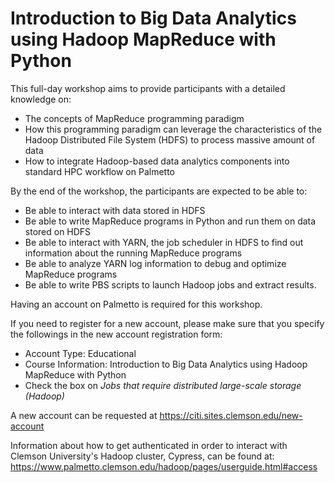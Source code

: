 # Introduction to Big Data Analytics using Hadoop MapReduce with Python

This full-day workshop aims to provide participants with a detailed knowledge on:

- The concepts of MapReduce programming paradigm
- How this programming paradigm can leverage the characteristics of
the Hadoop Distributed File System (HDFS) to process massive amount of data
- How to integrate Hadoop-based data analytics components into standard HPC workflow on Palmetto


By the end of the workshop, the participants are expected to be able to:

- Be able to interact with data stored in HDFS
- Be able to write MapReduce programs in Python and run them on data stored on HDFS
- Be able to interact with YARN, the job scheduler in HDFS to find out information
about the running MapReduce programs
- Be able to analyze YARN log information to debug and optimize MapReduce programs
- Be able to write PBS scripts to launch Hadoop jobs and extract results. 

Having an account on Palmetto is required for this workshop. 

If you need to register for a new account, please make sure that you specify the followings
in the new account registration form:
- Account Type: Educational
- Course Information: Introduction to Big Data Analytics using Hadoop MapReduce with Python
- Check the box on *Jobs that require distributed large-scale storage (Hadoop)* 

A new account can be requested at https://citi.sites.clemson.edu/new-account

Information about how to get authenticated in order to interact with Clemson
University's Hadoop cluster, Cypress, can be found at:
https://www.palmetto.clemson.edu/hadoop/pages/userguide.html#access
